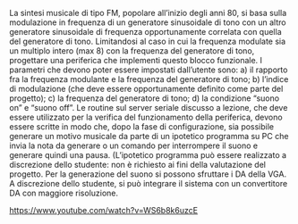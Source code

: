 La sintesi musicale di tipo FM, popolare all’inizio degli anni 80, si basa sulla modulazione in frequenza di un generatore sinusoidale di tono con un altro generatore sinusoidale di frequenza opportunamente correlata con quella del generatore di tono. Limitandosi al caso in cui la frequenza modulate sia un multiplo intero (max 8) con la frequenza del generatore di tono, progettare una periferica che implementi questo blocco funzionale. I parametri che devono poter essere impostati dall’utente sono: a) il rapporto fra la frequenza modulante e la frequenza del generatore di tono; b) l’indice di modulazione (che deve essere opportunamente definito come parte del progetto); c) la frequenza del generatore di tono; d) la condizione “suono on” e “suono off”. Le routine sul server seriale discusso a lezione, che deve essere utilizzato per la verifica del funzionamento della periferica, devono essere scritte in modo che, dopo la fase di configurazione, sia possibile generare un motivo musicale da parte di un ipotetico programma su PC che invia la nota da generare o un comando per interrompere il suono e generare quindi una pausa. (L’ipotetico programma può essere realizzato a discrezione dello studente: non è richiesto ai fini della valutazione del progetto. Per la generazione del suono si possono sfruttare i DA della VGA. A discrezione dello studente, si può integrare il sistema con un convertitore DA con maggiore risoluzione. 


https://www.youtube.com/watch?v=WS6b8k6uzcE


